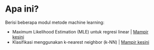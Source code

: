 # Apa ini?
Berisi beberapa modul metode machine learning:
- Maximum Likelihood Estimation (MLE) untuk regresi linear | [Mampir kesini](https://github.com/amalinadhi/machine_learning/tree/main/mle_linear_regression)
- Klasifikasi menggunakan k-nearest neighbor (k-NN) | [Mampir kesini](https://github.com/amalinadhi/machine_learning/tree/main/knn_classification)
